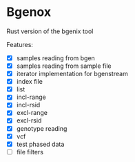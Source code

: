 # Bgenox

Rust version of the bgenix tool

Features:
- [x] samples reading from bgen
- [x] samples reading from sample file
- [x] iterator implementation for bgenstream
- [x] index file
- [x] list
- [x] incl-range
- [x] incl-rsid
- [x] excl-range
- [x] excl-rsid
- [x] genotype reading
- [x] vcf
- [x] test phased data
- [ ] file filters
